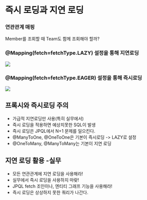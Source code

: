 # 즉시 로딩과 지연 로딩



### 연관관계 매핑

Member를 조회할 때 Team도 함께 조회해야 할까?


### @Mapping(fetch=fetchType.LAZY) 설정을 통해 지연로딩

![](https://images.velog.io/images/mohai2618/post/35f2f8f2-57dd-4bcf-ba7c-343f0565dd2d/image.png)

### @Mapping(fetch=fetchType.EAGER) 설정을 통해 즉시로딩
![](https://images.velog.io/images/mohai2618/post/051203ca-979e-4a79-abaf-339f689793d3/image.png)


## 프록시와 즉시로딩 주의
- 가급적 지연로딩만 사용(특히 실무에서)
- 즉시 로딩을 적용하면 예상치못한 SQL이 발생
- 즉시 로딩은 JPQL에서 N+1 문제를 일으킨다.
- @ManyToOne, @OneToOne은 기본이 즉시로딩 -> LAZY로 설정
- @OneToMany, @ManyToMany는 기본이 지연 로딩

## 지연 로딩 활용 -실무
- 모든 연관관계에 지연 로딩을 사용해라!
- 실무에서 즉시 로딩을 사용하지 마랒!
- JPQL fetch 조인이나, 엔티티 그래프 기능을 사용해라!
- 즉시 로딩은 상상하지 못한 쿼리가 나간다.